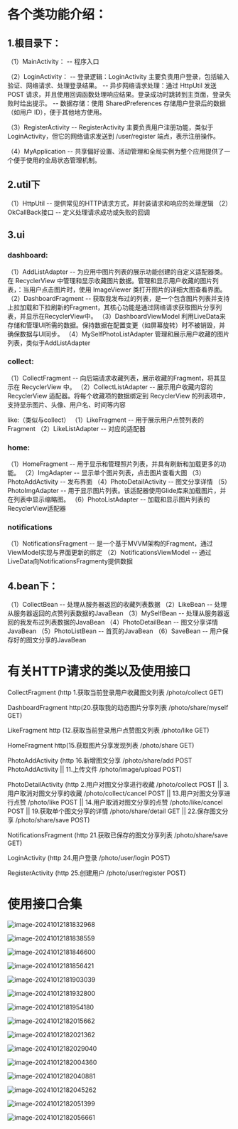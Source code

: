 # 各个类功能介绍：

## 1.根目录下：

（1）MainActivity：
-- 程序入口

（2）LoginActivity：
-- 登录逻辑：LoginActivity 主要负责用户登录，包括输入验证、网络请求、处理登录结果。
-- 异步网络请求处理：通过 HttpUtil 发送 POST 请求，并且使用回调函数处理响应结果。登录成功时跳转到主页面，登录失败时给出提示。
-- 数据存储：使用 SharedPreferences 存储用户登录后的数据（如用户 ID），便于其他地方使用。

（3）RegisterActivity
-- RegisterActivity 主要负责用户注册功能，类似于 LoginActivity，但它的网络请求发送到 /user/register
端点，表示注册操作。

（4）MyApplication
-- 共享偏好设置、活动管理和全局实例为整个应用提供了一个便于使用的全局状态管理机制。





## 2.util下

（1）HttpUtil
-- 提供常见的HTTP请求方式，并封装请求和响应的处理逻辑
（2）OkCallBack接口
-- 定义处理请求成功或失败的回调





## 3.ui

### dashboard:

（1）AddListAdapter
-- 为应用中图片列表的展示功能创建的自定义适配器类。在 RecyclerView
中管理和显示收藏图片数据。管理和显示用户收藏的图片列表，：当用户点击图片时，使用 ImageViewer
类打开图片的详细大图查看界面。
（2）DashboardFragment
-- 获取我发布过的列表，是一个包含图片列表并支持上拉加载和下拉刷新的Fragment，其核心功能是通过网络请求获取图片分享列表，并显示在RecyclerView中。
（3）DashboardViewModel
利用LiveData来存储和管理UI所需的数据。保持数据在配置变更（如屏幕旋转）时不被销毁，并确保数据与UI同步。
（4）MySelfPhotoListAdapter
管理和展示用户收藏的图片列表，类似于AddListAdapter

### collect:

（1）CollectFragment
-- 向后端请求收藏列表，展示收藏的Fragment，将其显示在 RecyclerView 中。
（2）CollectListAdapter
-- 展示用户收藏内容的 RecyclerView 适配器。将每个收藏项的数据绑定到 RecyclerView
的列表项中，支持显示图片、头像、用户名、时间等内容

like:（类似与collect）
（1）LikeFragment
-- 用于展示用户点赞列表的 Fragment
（2）LikeListAdapter
-- 对应的适配器

### home:

（1）HomeFragment
-- 用于显示和管理照片列表，并具有刷新和加载更多的功能。
（2）ImgAdapter
-- 显示单个图片列表，点击图片查看大图
（3）PhotoAddActivity
-- 发布界面
（4）PhotoDetailActivity
-- 图文分享详情
（5）PhotoImgAdapter
-- 用于显示图片列表。该适配器使用Glide库来加载图片，并在列表中显示缩略图。
（6）PhotoListAdapter
-- 加载和显示图片列表的RecyclerView适配器

### notifications

（1）NotificationsFragment
-- 是一个基于MVVM架构的Fragment，通过ViewModel实现与界面更新的绑定
（2）NotificationsViewModel
-- 通过LiveData向NotificationsFragmenty提供数据





## 4.bean下：

（1）CollectBean
-- 处理从服务器返回的收藏列表数据
（2）LikeBean
-- 处理从服务器返回的点赞列表数据的JavaBean
（3）MySelfBean
-- 处理从服务器返回的我发布过列表数据的JavaBean
（4）PhotoDetailBean
-- 图文分享详情JavaBean
（5）PhotoListBean
-- 首页的JavaBean
（6）SaveBean
-- 用户保存好的图文分享的JavaBean



# 有关HTTP请求的类以及使用接口

CollectFragment (http 1.获取当前登录用户收藏图文列表 /photo/collect GET)

DashboardFragment http(20.获取我的动态图片分享列表 /photo/share/myself GET)

LikeFragment http (12.获取当前登录用户点赞图文列表 /photo/like GET)

HomeFragment http(15.获取图片分享发现列表 /photo/share GET)

PhotoAddActivity (http 16.新增图文分享 /photo/share/add POST PhotoAddActivity || 11.上传文件 /photo/image/upload POST)

PhotoDetailActivity (http 2.用户对图文分享进行收藏 /photo/collect POST || 3.用户取消对图文分享的收藏 /photo/collect/cancel POST || 13.用户对图文分享进行点赞 /photo/like POST || 14.用户取消对图文分享的点赞 /photo/like/cancel POST || 19.获取单个图文分享的详情 /photo/share/detail GET || 22.保存图文分享 /photo/share/save POST)

NotificationsFragment (http 21.获取已保存的图文分享列表 /photo/share/save GET)

LoginActivity (http 24.用户登录 /photo/user/login POST)

RegisterActivity (http 25.创建用户 /photo/user/register POST)





# 使用接口合集

![image-20241012181832968](C:\Users\28613.LAPTOP-H0IGJDDN\AppData\Roaming\Typora\typora-user-images\image-20241012181832968.png)

![image-20241012181838559](C:\Users\28613.LAPTOP-H0IGJDDN\AppData\Roaming\Typora\typora-user-images\image-20241012181838559.png)

![image-20241012181846600](C:\Users\28613.LAPTOP-H0IGJDDN\AppData\Roaming\Typora\typora-user-images\image-20241012181846600.png)

![image-20241012181856421](C:\Users\28613.LAPTOP-H0IGJDDN\AppData\Roaming\Typora\typora-user-images\image-20241012181856421.png)

![image-20241012181903039](C:\Users\28613.LAPTOP-H0IGJDDN\AppData\Roaming\Typora\typora-user-images\image-20241012181903039.png)

![image-20241012181932800](C:\Users\28613.LAPTOP-H0IGJDDN\AppData\Roaming\Typora\typora-user-images\image-20241012181932800.png)

![image-20241012181954180](C:\Users\28613.LAPTOP-H0IGJDDN\AppData\Roaming\Typora\typora-user-images\image-20241012181954180.png)

![image-20241012182015662](C:\Users\28613.LAPTOP-H0IGJDDN\AppData\Roaming\Typora\typora-user-images\image-20241012182015662.png)

![image-20241012182021362](C:\Users\28613.LAPTOP-H0IGJDDN\AppData\Roaming\Typora\typora-user-images\image-20241012182021362.png)

![image-20241012182029040](C:\Users\28613.LAPTOP-H0IGJDDN\AppData\Roaming\Typora\typora-user-images\image-20241012182029040.png)

![image-20241012182004360](C:\Users\28613.LAPTOP-H0IGJDDN\AppData\Roaming\Typora\typora-user-images\image-20241012182004360.png)

![image-20241012182040881](C:\Users\28613.LAPTOP-H0IGJDDN\AppData\Roaming\Typora\typora-user-images\image-20241012182040881.png)

![image-20241012182045262](C:\Users\28613.LAPTOP-H0IGJDDN\AppData\Roaming\Typora\typora-user-images\image-20241012182045262.png)

![image-20241012182051399](C:\Users\28613.LAPTOP-H0IGJDDN\AppData\Roaming\Typora\typora-user-images\image-20241012182051399.png)

![image-20241012182056661](C:\Users\28613.LAPTOP-H0IGJDDN\AppData\Roaming\Typora\typora-user-images\image-20241012182056661.png)

